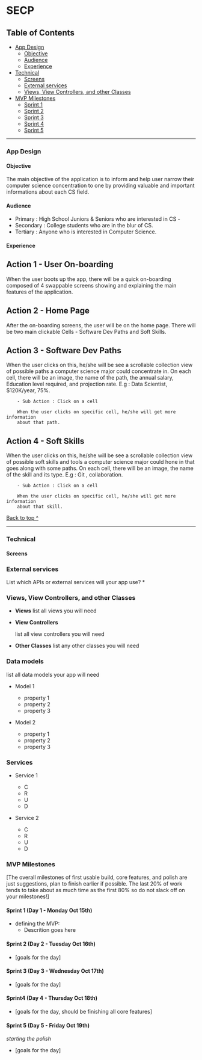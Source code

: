 # SECP

## Table of Contents
  * [App Design](#app-design)
    * [Objective](#objective)
    * [Audience](#audience)
    * [Experience](#experience)
  * [Technical](#technical)
    * [Screens](#Screens)
    * [External services](#external-services)
    * [Views, View Controllers, and other Classes](#Views-View-Controllers-and-other-Classes)
  * [MVP Milestones](#mvp-milestones)
    * [Sprint 1](#Day-1)
    * [Sprint 2](#Day-2)
    * [Sprint 3](#Day-3)
    * [Sprint 4](#Day-4)
    * [Sprint 5](#Day-5)

---

### App Design

#### Objective

The main objective of the application is to inform and help user narrow their computer science concentration to one by providing valuable and important informations about each CS field. 

#### Audience
- Primary : High School Juniors & Seniors who are interested in CS -
- Secondary : College students who are in the blur of CS.
- Tertiary : Anyone who is interested in Computer Science.


#### Experience

## Action 1 -  User On-boarding 

When the user boots up the app, there will be a quick on-boarding composed of 4 swappable screens showing  and explaining the main features of the application.

## Action 2 - Home Page

After the on-boarding screens, the user will be on the home page. There will be two main clickable Cells - Software Dev Paths and Soft Skills.

## Action 3 - Software Dev Paths

When the user clicks on this, he/she will be see a scrollable collection view of possible paths a computer science major could concentrate in. On each cell, there will be an image, the name of the path, the annual salary, Education level required, and projection rate. E.g : Data Scientist, $120K/year, 75%.
    
        - Sub Action : Click on a cell
 
        When the user clicks on specific cell, he/she will get more information 
        about that path.


## Action 4 - Soft Skills

When the user clicks on this, he/she will be see a scrollable collection view of possible soft skills and tools a computer science major could hone in that goes along with some paths. On each cell, there will be an image, the name of the skill and its type. E.g : Git , collaboration.

        - Sub Action : Click on a cell
 
        When the user clicks on specific cell, he/she will get more information 
        about that skill.

[Back to top ^](#)

---

### Technical


#### Screens



### External services
List which APIs or external services will your app use?
* 


### Views, View Controllers, and other Classes
* **Views**
  list all views you will need
  
* **View Controllers**
    
  list all view controllers you will need
 
* **Other Classes**
  list any other classes you will need
  

### Data models

list all data models your app will need
* Model 1
    * property 1
    * property 2
    * property 3
    
* Model 2
    * property 1
    * property 2
    * property 3


### Services
* Service 1 
    * C
    * R
    * U
    * D

* Service 2
    * C
    * R
    * U
    * D



### MVP Milestones
[The overall milestones of first usable build, core features, and polish are just suggestions, plan to finish earlier if possible. The last 20% of work tends to take about as much time as the first 80% so do not slack off on your milestones!]

#### Sprint 1 (Day 1 - Monday Oct 15th)

* defining the MVP:
   * Descrition goes here

#### Sprint 2 (Day 2 - Tuesday Oct 16th)
* [goals for the day]

#### Sprint 3 (Day 3 - Wednesday Oct 17th)
* [goals for the day]

#### Sprint4 (Day 4 - Thursday Oct 18th)
* [goals for the day, should be finishing all core features]

#### Sprint 5 (Day 5 - Friday Oct 19th)
_starting the polish_
* [goals for the day]


